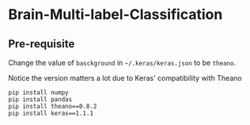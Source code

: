 # Brain-Multi-label-Classification

## Pre-requisite
Change the value of `basckground` in `~/.keras/keras.json` to be `theano`.

Notice the version matters a lot due to Keras' compatibility with Theano
```
pip install numpy
pip install pandas
pip install theano==0.8.2
pip install keras==1.1.1
```
